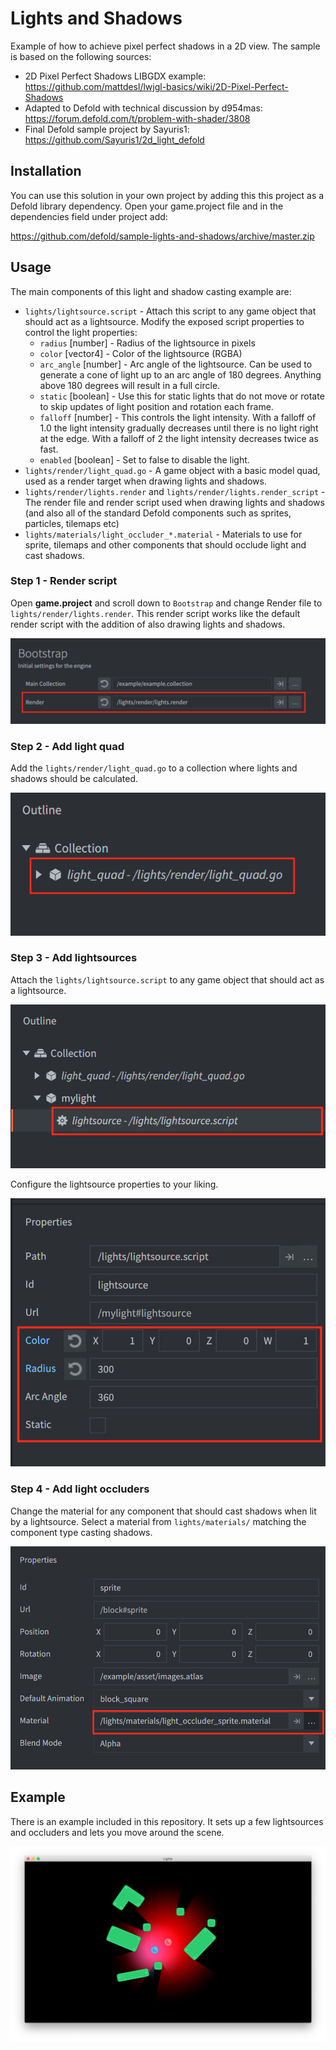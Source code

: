# Lights and Shadows
Example of how to achieve pixel perfect shadows in a 2D view. The sample is based on the following sources:

* 2D Pixel Perfect Shadows LIBGDX example: https://github.com/mattdesl/lwjgl-basics/wiki/2D-Pixel-Perfect-Shadows
* Adapted to Defold with technical discussion by d954mas: https://forum.defold.com/t/problem-with-shader/3808
* Final Defold sample project by Sayuris1: https://github.com/Sayuris1/2d_light_defold


## Installation
You can use this solution in your own project by adding this this project as a Defold library dependency. Open your game.project file and in the dependencies field under project add:

https://github.com/defold/sample-lights-and-shadows/archive/master.zip


## Usage
The main components of this light and shadow casting example are:

* `lights/lightsource.script` - Attach this script to any game object that should act as a lightsource. Modify the exposed script properties to control the light properties:
   * `radius` [number] - Radius of the lightsource in pixels
   * `color` [vector4] - Color of the lightsource (RGBA)
   * `arc_angle` [number] - Arc angle of the lightsource. Can be used to generate a cone of light up to an arc angle of 180 degrees. Anything above 180 degrees will result in a full circle.
   * `static` [boolean] - Use this for static lights that do not move or rotate to skip updates of light position and rotation each frame.
   * `falloff` [number] - This controls the light intensity. With a falloff of 1.0 the light intensity gradually decreases until there is no light right at the edge. With a falloff of 2 the light intensity decreases twice as fast.
   * `enabled` [boolean] - Set to false to disable the light.
* `lights/render/light_quad.go` - A game object with a basic model quad, used as a render target when drawing lights and shadows.
* `lights/render/lights.render` and `lights/render/lights.render_script` - The render file and render script used when drawing lights and shadows (and also all of the standard Defold components such as sprites, particles, tilemaps etc)
* `lights/materials/light_occluder_*.material` - Materials to use for sprite, tilemaps and other components that should occlude light and cast shadows.


### Step 1 - Render script
Open **game.project** and scroll down to `Bootstrap` and change Render file to `lights/render/lights.render`. This render script works like the default render script with the addition of also drawing lights and shadows.

![](/docs/add_render_file_to_bootstrap.png)


### Step 2 - Add light quad
Add the `lights/render/light_quad.go` to a collection where lights and shadows should be calculated.

![](/docs/add_light_quad.png)


### Step 3 - Add lightsources
Attach the `lights/lightsource.script` to any game object that should act as a lightsource.

![](/docs/add_lightsource.png)

Configure the lightsource properties to your liking.

![](/docs/configure_lightsource.png)


### Step 4 - Add light occluders
Change the material for any component that should cast shadows when lit by a lightsource. Select a material from `lights/materials/` matching the component type casting shadows.

![](/docs/configure_light_occluder.png)


## Example
There is an example included in this repository. It sets up a few lightsources and occluders and lets you move around the scene.

![](/docs/example.png)

